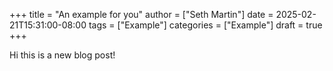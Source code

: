 +++
title = "An example for you"
author = ["Seth Martin"]
date = 2025-02-21T15:31:00-08:00
tags = ["Example"]
categories = ["Example"]
draft = true
+++

Hi this is a new blog post!
